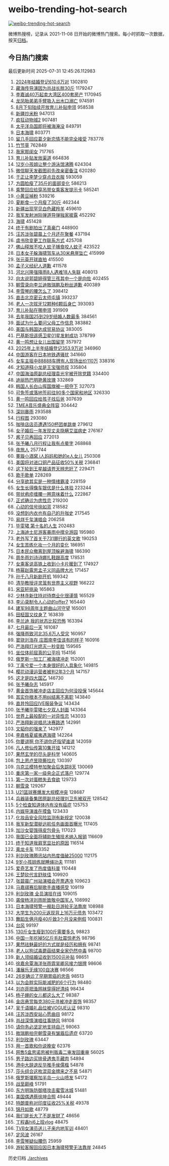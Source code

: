 # weibo-trending-hot-search

[![weibo-trending-hot-search](https://github.com/ameizi/weibo-trending-hot-search/actions/workflows/ci.yml/badge.svg)](https://github.com/ameizi/weibo-trending-hot-search/actions/workflows/ci.yml)

微博热搜榜，记录从 2021-11-08 日开始的微博热门搜索。每小时抓取一次数据，按天[归档](./archives)。

## 今日热门搜索

<!-- BEGIN --> 
最后更新时间 2025-07-31 12:45:26.112983 
1. [2024年结婚登记610.6万对](https://s.weibo.com/weibo?q=%232024%E5%B9%B4%E7%BB%93%E5%A9%9A%E7%99%BB%E8%AE%B0610.6%E4%B8%87%E5%AF%B9%23&t=31&band_rank=1&Refer=top) 1302810
1. [藏海传导演因为肖战长胖30斤](https://s.weibo.com/weibo?q=%23%E8%97%8F%E6%B5%B7%E4%BC%A0%E5%AF%BC%E6%BC%94%E5%9B%A0%E4%B8%BA%E8%82%96%E6%88%98%E9%95%BF%E8%83%9630%E6%96%A4%23&t=31&band_rank=1&Refer=top) 1179247
1. [李嘉诚40万起卖大湾区400套房产](https://s.weibo.com/weibo?q=%23%E6%9D%8E%E5%98%89%E8%AF%9A40%E4%B8%87%E8%B5%B7%E5%8D%96%E5%A4%A7%E6%B9%BE%E5%8C%BA400%E5%A5%97%E6%88%BF%E4%BA%A7%23&t=31&band_rank=5&Refer=top) 1170945
1. [龙凤胎弟弟手臂吸入出水口溺亡](https://s.weibo.com/weibo?q=%23%E9%BE%99%E5%87%A4%E8%83%8E%E5%BC%9F%E5%BC%9F%E6%89%8B%E8%87%82%E5%90%B8%E5%85%A5%E5%87%BA%E6%B0%B4%E5%8F%A3%E6%BA%BA%E4%BA%A1%23&t=31&band_rank=2&Refer=top) 974591
1. [8月下旬陆续开放育儿补贴申领](https://s.weibo.com/weibo?q=%238%E6%9C%88%E4%B8%8B%E6%97%AC%E9%99%86%E7%BB%AD%E5%BC%80%E6%94%BE%E8%82%B2%E5%84%BF%E8%A1%A5%E8%B4%B4%E7%94%B3%E9%A2%86%23&t=31&band_rank=3&Refer=top) 958538
1. [新疆炒米粉](https://s.weibo.com/weibo?q=%E6%96%B0%E7%96%86%E7%82%92%E7%B1%B3%E7%B2%89&t=31&band_rank=4&Refer=top) 947013
1. [疯狂动物城2](https://s.weibo.com/weibo?q=%E7%96%AF%E7%8B%82%E5%8A%A8%E7%89%A9%E5%9F%8E2&t=31&band_rank=1&Refer=top) 907481
1. [太平洋岛国即将被海淹没](https://s.weibo.com/weibo?q=%E5%A4%AA%E5%B9%B3%E6%B4%8B%E5%B2%9B%E5%9B%BD%E5%8D%B3%E5%B0%86%E8%A2%AB%E6%B5%B7%E6%B7%B9%E6%B2%A1&t=31&band_rank=2&Refer=top) 849791
1. [日本海啸](https://s.weibo.com/weibo?q=%E6%97%A5%E6%9C%AC%E6%B5%B7%E5%95%B8&t=31&band_rank=2&Refer=top) 803771
1. [留几手回应葛夕新恋情不能完全接受](https://s.weibo.com/weibo?q=%23%E7%95%99%E5%87%A0%E6%89%8B%E5%9B%9E%E5%BA%94%E8%91%9B%E5%A4%95%E6%96%B0%E6%81%8B%E6%83%85%E4%B8%8D%E8%83%BD%E5%AE%8C%E5%85%A8%E6%8E%A5%E5%8F%97%23&t=31&band_rank=4&Refer=top) 783778
1. [竹节草](https://s.weibo.com/weibo?q=%E7%AB%B9%E8%8A%82%E8%8D%89&t=31&band_rank=5&Refer=top) 762849
1. [我家那闺女](https://s.weibo.com/weibo?q=%E6%88%91%E5%AE%B6%E9%82%A3%E9%97%BA%E5%A5%B3&t=31&band_rank=6&Refer=top) 717765
1. [育儿补贴发放渠道](https://s.weibo.com/weibo?q=%23%E8%82%B2%E5%84%BF%E8%A1%A5%E8%B4%B4%E5%8F%91%E6%94%BE%E6%B8%A0%E9%81%93%23&t=31&band_rank=3&Refer=top) 664836
1. [12岁小孩姐让整个游泳馆沸腾](https://s.weibo.com/weibo?q=12%E5%B2%81%E5%B0%8F%E5%AD%A9%E5%A7%90%E8%AE%A9%E6%95%B4%E4%B8%AA%E6%B8%B8%E6%B3%B3%E9%A6%86%E6%B2%B8%E8%85%BE&t=31&band_rank=6&Refer=top) 624304
1. [微信聊天发截图前先改亲密备注](https://s.weibo.com/weibo?q=%E5%BE%AE%E4%BF%A1%E8%81%8A%E5%A4%A9%E5%8F%91%E6%88%AA%E5%9B%BE%E5%89%8D%E5%85%88%E6%94%B9%E4%BA%B2%E5%AF%86%E5%A4%87%E6%B3%A8&t=31&band_rank=4&Refer=top) 620280
1. [于正让李梦少穿点丑衣服](https://s.weibo.com/weibo?q=%E4%BA%8E%E6%AD%A3%E8%AE%A9%E6%9D%8E%E6%A2%A6%E5%B0%91%E7%A9%BF%E7%82%B9%E4%B8%91%E8%A1%A3%E6%9C%8D&t=31&band_rank=6&Refer=top) 593059
1. [方圆脸瘦了35斤的面部变化](https://s.weibo.com/weibo?q=%E6%96%B9%E5%9C%86%E8%84%B8%E7%98%A6%E4%BA%8635%E6%96%A4%E7%9A%84%E9%9D%A2%E9%83%A8%E5%8F%98%E5%8C%96&t=31&band_rank=7&Refer=top) 586213
1. [乘警回应给穿吊带女乘客发提示卡](https://s.weibo.com/weibo?q=%23%E4%B9%98%E8%AD%A6%E5%9B%9E%E5%BA%94%E7%BB%99%E7%A9%BF%E5%90%8A%E5%B8%A6%E5%A5%B3%E4%B9%98%E5%AE%A2%E5%8F%91%E6%8F%90%E7%A4%BA%E5%8D%A1%23&t=31&band_rank=4&Refer=top) 585241
1. [小黄豆掉粉](https://s.weibo.com/weibo?q=%23%E5%B0%8F%E9%BB%84%E8%B1%86%E6%8E%89%E7%B2%89%23&t=31&band_rank=5&Refer=top) 539216
1. [夏断食一个月瘦了30斤](https://s.weibo.com/weibo?q=%E5%A4%8F%E6%96%AD%E9%A3%9F%E4%B8%80%E4%B8%AA%E6%9C%88%E7%98%A6%E4%BA%8630%E6%96%A4&t=31&band_rank=24&Refer=top) 462344
1. [新疆出现罕见白色藏羚羊](https://s.weibo.com/weibo?q=%23%E6%96%B0%E7%96%86%E5%87%BA%E7%8E%B0%E7%BD%95%E8%A7%81%E7%99%BD%E8%89%B2%E8%97%8F%E7%BE%9A%E7%BE%8A%23&t=31&band_rank=7&Refer=top) 459610
1. [我军发射洲际弹道导弹独家披露](https://s.weibo.com/weibo?q=%23%E6%88%91%E5%86%9B%E5%8F%91%E5%B0%84%E6%B4%B2%E9%99%85%E5%BC%B9%E9%81%93%E5%AF%BC%E5%BC%B9%E7%8B%AC%E5%AE%B6%E6%8A%AB%E9%9C%B2%23&t=31&band_rank=8&Refer=top) 452292
1. [海啸](https://s.weibo.com/weibo?q=%E6%B5%B7%E5%95%B8&t=31&band_rank=20&Refer=top) 451428
1. [终于有剧拍出了真豪门](https://s.weibo.com/weibo?q=%E7%BB%88%E4%BA%8E%E6%9C%89%E5%89%A7%E6%8B%8D%E5%87%BA%E4%BA%86%E7%9C%9F%E8%B1%AA%E9%97%A8&t=31&band_rank=21&Refer=top) 448900
1. [汪苏泷张碧晨上个月还在聚餐](https://s.weibo.com/weibo?q=%23%E6%B1%AA%E8%8B%8F%E6%B3%B7%E5%BC%A0%E7%A2%A7%E6%99%A8%E4%B8%8A%E4%B8%AA%E6%9C%88%E8%BF%98%E5%9C%A8%E8%81%9A%E9%A4%90%23&t=31&band_rank=12&Refer=top) 437194
1. [虞书欣变更工作联系方式](https://s.weibo.com/weibo?q=%23%E8%99%9E%E4%B9%A6%E6%AC%A3%E5%8F%98%E6%9B%B4%E5%B7%A5%E4%BD%9C%E8%81%94%E7%B3%BB%E6%96%B9%E5%BC%8F%23&t=31&band_rank=30&Refer=top) 425708
1. [佛山释放不咬人蚊子捕食咬人蚊子](https://s.weibo.com/weibo?q=%23%E4%BD%9B%E5%B1%B1%E9%87%8A%E6%94%BE%E4%B8%8D%E5%92%AC%E4%BA%BA%E8%9A%8A%E5%AD%90%E6%8D%95%E9%A3%9F%E5%92%AC%E4%BA%BA%E8%9A%8A%E5%AD%90%23&t=31&band_rank=6&Refer=top) 423522
1. [日本女子躲海啸驾车从30米悬崖坠亡](https://s.weibo.com/weibo?q=%23%E6%97%A5%E6%9C%AC%E5%A5%B3%E5%AD%90%E8%BA%B2%E6%B5%B7%E5%95%B8%E9%A9%BE%E8%BD%A6%E4%BB%8E30%E7%B1%B3%E6%82%AC%E5%B4%96%E5%9D%A0%E4%BA%A1%23&t=31&band_rank=7&Refer=top) 415999
1. [张元英开球直拍](https://s.weibo.com/weibo?q=%E5%BC%A0%E5%85%83%E8%8B%B1%E5%BC%80%E7%90%83%E7%9B%B4%E6%8B%8D&t=31&band_rank=8&Refer=top) 415500
1. [孟子义经纪人道歉](https://s.weibo.com/weibo?q=%23%E5%AD%9F%E5%AD%90%E4%B9%89%E7%BB%8F%E7%BA%AA%E4%BA%BA%E9%81%93%E6%AD%89%23&t=31&band_rank=9&Refer=top) 411578
1. [河北兴隆强降雨8人遇难18人失联](https://s.weibo.com/weibo?q=%23%E6%B2%B3%E5%8C%97%E5%85%B4%E9%9A%86%E5%BC%BA%E9%99%8D%E9%9B%A88%E4%BA%BA%E9%81%87%E9%9A%BE18%E4%BA%BA%E5%A4%B1%E8%81%94%23&t=31&band_rank=10&Refer=top) 408013
1. [向太说郭碧婷得管三孩其中一个是向佐](https://s.weibo.com/weibo?q=%23%E5%90%91%E5%A4%AA%E8%AF%B4%E9%83%AD%E7%A2%A7%E5%A9%B7%E5%BE%97%E7%AE%A1%E4%B8%89%E5%AD%A9%E5%85%B6%E4%B8%AD%E4%B8%80%E4%B8%AA%E6%98%AF%E5%90%91%E4%BD%90%23&t=31&band_rank=11&Refer=top) 402455
1. [朝雪录向李兰迪敖瑞鹏及粉丝道歉](https://s.weibo.com/weibo?q=%23%E6%9C%9D%E9%9B%AA%E5%BD%95%E5%90%91%E6%9D%8E%E5%85%B0%E8%BF%AA%E6%95%96%E7%91%9E%E9%B9%8F%E5%8F%8A%E7%B2%89%E4%B8%9D%E9%81%93%E6%AD%89%23&t=31&band_rank=9&Refer=top) 400389
1. [李雪琴的腰怎么了](https://s.weibo.com/weibo?q=%E6%9D%8E%E9%9B%AA%E7%90%B4%E7%9A%84%E8%85%B0%E6%80%8E%E4%B9%88%E4%BA%86&t=31&band_rank=12&Refer=top) 398412
1. [直击北京密云太师屯镇](https://s.weibo.com/weibo?q=%23%E7%9B%B4%E5%87%BB%E5%8C%97%E4%BA%AC%E5%AF%86%E4%BA%91%E5%A4%AA%E5%B8%88%E5%B1%AF%E9%95%87%23&t=31&band_rank=13&Refer=top) 393237
1. [老人一次拔牙12颗种6颗后身亡](https://s.weibo.com/weibo?q=%23%E8%80%81%E4%BA%BA%E4%B8%80%E6%AC%A1%E6%8B%94%E7%89%9912%E9%A2%97%E7%A7%8D6%E9%A2%97%E5%90%8E%E8%BA%AB%E4%BA%A1%23&t=31&band_rank=14&Refer=top) 393093
1. [育儿补贴在哪申领](https://s.weibo.com/weibo?q=%23%E8%82%B2%E5%84%BF%E8%A1%A5%E8%B4%B4%E5%9C%A8%E5%93%AA%E7%94%B3%E9%A2%86%23&t=31&band_rank=3&Refer=top) 391909
1. [去年我国25到29岁结婚人数最多](https://s.weibo.com/weibo?q=%23%E5%8E%BB%E5%B9%B4%E6%88%91%E5%9B%BD25%E5%88%B029%E5%B2%81%E7%BB%93%E5%A9%9A%E4%BA%BA%E6%95%B0%E6%9C%80%E5%A4%9A%23&t=31&band_rank=10&Refer=top) 384561
1. [面试为什么要问父母工作信息](https://s.weibo.com/weibo?q=%E9%9D%A2%E8%AF%95%E4%B8%BA%E4%BB%80%E4%B9%88%E8%A6%81%E9%97%AE%E7%88%B6%E6%AF%8D%E5%B7%A5%E4%BD%9C%E4%BF%A1%E6%81%AF&t=31&band_rank=24&Refer=top) 383882
1. [美国与韩国达成贸易协议](https://s.weibo.com/weibo?q=%23%E7%BE%8E%E5%9B%BD%E4%B8%8E%E9%9F%A9%E5%9B%BD%E8%BE%BE%E6%88%90%E8%B4%B8%E6%98%93%E5%8D%8F%E8%AE%AE%23&t=31&band_rank=12&Refer=top) 383005
1. [巴基斯坦遥感卫星01星发射成功](https://s.weibo.com/weibo?q=%23%E5%B7%B4%E5%9F%BA%E6%96%AF%E5%9D%A6%E9%81%A5%E6%84%9F%E5%8D%AB%E6%98%9F01%E6%98%9F%E5%8F%91%E5%B0%84%E6%88%90%E5%8A%9F%23&t=31&band_rank=10&Refer=top) 378799
1. [黄一鸣想让女儿出国留学](https://s.weibo.com/weibo?q=%23%E9%BB%84%E4%B8%80%E9%B8%A3%E6%83%B3%E8%AE%A9%E5%A5%B3%E5%84%BF%E5%87%BA%E5%9B%BD%E7%95%99%E5%AD%A6%23&t=31&band_rank=50&Refer=top) 357972
1. [2025年上半年结婚登记353.9万对](https://s.weibo.com/weibo?q=%232025%E5%B9%B4%E4%B8%8A%E5%8D%8A%E5%B9%B4%E7%BB%93%E5%A9%9A%E7%99%BB%E8%AE%B0353.9%E4%B8%87%E5%AF%B9%23&t=31&band_rank=14&Refer=top) 346960
1. [中国游客在日本地铁遇骚扰](https://s.weibo.com/weibo?q=%E4%B8%AD%E5%9B%BD%E6%B8%B8%E5%AE%A2%E5%9C%A8%E6%97%A5%E6%9C%AC%E5%9C%B0%E9%93%81%E9%81%87%E9%AA%9A%E6%89%B0&t=31&band_rank=40&Refer=top) 341660
1. [女车主摇中88888车牌有人现场出价110万](https://s.weibo.com/weibo?q=%23%E5%A5%B3%E8%BD%A6%E4%B8%BB%E6%91%87%E4%B8%AD88888%E8%BD%A6%E7%89%8C%E6%9C%89%E4%BA%BA%E7%8E%B0%E5%9C%BA%E5%87%BA%E4%BB%B7110%E4%B8%87%23&t=31&band_rank=15&Refer=top) 338316
1. [才知道释小龙是王宝强师叔](https://s.weibo.com/weibo?q=%23%E6%89%8D%E7%9F%A5%E9%81%93%E9%87%8A%E5%B0%8F%E9%BE%99%E6%98%AF%E7%8E%8B%E5%AE%9D%E5%BC%BA%E5%B8%88%E5%8F%94%23&t=31&band_rank=49&Refer=top) 335804
1. [中国海油原副总经理袁光宇被开除党籍](https://s.weibo.com/weibo?q=%23%E4%B8%AD%E5%9B%BD%E6%B5%B7%E6%B2%B9%E5%8E%9F%E5%89%AF%E6%80%BB%E7%BB%8F%E7%90%86%E8%A2%81%E5%85%89%E5%AE%87%E8%A2%AB%E5%BC%80%E9%99%A4%E5%85%9A%E7%B1%8D%23&t=31&band_rank=15&Refer=top) 334400
1. [迪丽热巴明艳黄玫瑰](https://s.weibo.com/weibo?q=%23%E8%BF%AA%E4%B8%BD%E7%83%AD%E5%B7%B4%E6%98%8E%E8%89%B3%E9%BB%84%E7%8E%AB%E7%91%B0%23&t=31&band_rank=22&Refer=top) 332869
1. [韩国人长白山挥国旗被一把夺下](https://s.weibo.com/weibo?q=%23%E9%9F%A9%E5%9B%BD%E4%BA%BA%E9%95%BF%E7%99%BD%E5%B1%B1%E6%8C%A5%E5%9B%BD%E6%97%97%E8%A2%AB%E4%B8%80%E6%8A%8A%E5%A4%BA%E4%B8%8B%23&t=31&band_rank=17&Refer=top) 327073
1. [可免签或落地签前往90多个国家和地区](https://s.weibo.com/weibo?q=%23%E5%8F%AF%E5%85%8D%E7%AD%BE%E6%88%96%E8%90%BD%E5%9C%B0%E7%AD%BE%E5%89%8D%E5%BE%8090%E5%A4%9A%E4%B8%AA%E5%9B%BD%E5%AE%B6%E5%92%8C%E5%9C%B0%E5%8C%BA%23&t=31&band_rank=3&Refer=top) 326330
1. [黄一鸣回应给孩子找后爸](https://s.weibo.com/weibo?q=%23%E9%BB%84%E4%B8%80%E9%B8%A3%E5%9B%9E%E5%BA%94%E7%BB%99%E5%AD%A9%E5%AD%90%E6%89%BE%E5%90%8E%E7%88%B8%23&t=31&band_rank=16&Refer=top) 307639
1. [TMEA音乐盛典全阵容](https://s.weibo.com/weibo?q=%23TMEA%E9%9F%B3%E4%B9%90%E7%9B%9B%E5%85%B8%E5%85%A8%E9%98%B5%E5%AE%B9%23&t=31&band_rank=19&Refer=top) 304442
1. [深圳暴雨](https://s.weibo.com/weibo?q=%E6%B7%B1%E5%9C%B3%E6%9A%B4%E9%9B%A8&t=31&band_rank=15&Refer=top) 293588
1. [行程图](https://s.weibo.com/weibo?q=%E8%A1%8C%E7%A8%8B%E5%9B%BE&t=31&band_rank=15&Refer=top) 293080
1. [咖啡店店员遭遇150杯团单跳单](https://s.weibo.com/weibo?q=%E5%92%96%E5%95%A1%E5%BA%97%E5%BA%97%E5%91%98%E9%81%AD%E9%81%87150%E6%9D%AF%E5%9B%A2%E5%8D%95%E8%B7%B3%E5%8D%95&t=31&band_rank=20&Refer=top) 279612
1. [女子婚后一年发现丈夫隐瞒艾滋病史](https://s.weibo.com/weibo?q=%23%E5%A5%B3%E5%AD%90%E5%A9%9A%E5%90%8E%E4%B8%80%E5%B9%B4%E5%8F%91%E7%8E%B0%E4%B8%88%E5%A4%AB%E9%9A%90%E7%9E%92%E8%89%BE%E6%BB%8B%E7%97%85%E5%8F%B2%23&t=31&band_rank=17&Refer=top) 276167
1. [酱子贝再回应](https://s.weibo.com/weibo?q=%E9%85%B1%E5%AD%90%E8%B4%9D%E5%86%8D%E5%9B%9E%E5%BA%94&t=31&band_rank=16&Refer=top) 272013
1. [张予曦八月行程让我有点晕字](https://s.weibo.com/weibo?q=%23%E5%BC%A0%E4%BA%88%E6%9B%A6%E5%85%AB%E6%9C%88%E8%A1%8C%E7%A8%8B%E8%AE%A9%E6%88%91%E6%9C%89%E7%82%B9%E6%99%95%E5%AD%97%23&t=31&band_rank=21&Refer=top) 268868
1. [夜旅人](https://s.weibo.com/weibo?q=%E5%A4%9C%E6%97%85%E4%BA%BA&t=31&band_rank=22&Refer=top) 257744
1. [董璇小酒窝 i人妈妈和她的e人女儿](https://s.weibo.com/weibo?q=%E8%91%A3%E7%92%87%E5%B0%8F%E9%85%92%E7%AA%9D%20i%E4%BA%BA%E5%A6%88%E5%A6%88%E5%92%8C%E5%A5%B9%E7%9A%84e%E4%BA%BA%E5%A5%B3%E5%84%BF&t=31&band_rank=17&Refer=top) 250308
1. [美国将对进口铜产品征收50%关税](https://s.weibo.com/weibo?q=%23%E7%BE%8E%E5%9B%BD%E5%B0%86%E5%AF%B9%E8%BF%9B%E5%8F%A3%E9%93%9C%E4%BA%A7%E5%93%81%E5%BE%81%E6%94%B650%25%E5%85%B3%E7%A8%8E%23&t=31&band_rank=18&Refer=top) 236841
1. [这下轮到王星越请苍天辨忠奸了](https://s.weibo.com/weibo?q=%E8%BF%99%E4%B8%8B%E8%BD%AE%E5%88%B0%E7%8E%8B%E6%98%9F%E8%B6%8A%E8%AF%B7%E8%8B%8D%E5%A4%A9%E8%BE%A8%E5%BF%A0%E5%A5%B8%E4%BA%86&t=31&band_rank=19&Refer=top) 229471
1. [歌手歌单](https://s.weibo.com/weibo?q=%23%E6%AD%8C%E6%89%8B%E6%AD%8C%E5%8D%95%23&t=31&band_rank=20&Refer=top) 228269
1. [分享欲其实是一种情绪霸凌](https://s.weibo.com/weibo?q=%E5%88%86%E4%BA%AB%E6%AC%B2%E5%85%B6%E5%AE%9E%E6%98%AF%E4%B8%80%E7%A7%8D%E6%83%85%E7%BB%AA%E9%9C%B8%E5%87%8C&t=31&band_rank=43&Refer=top) 228159
1. [女生长得像车银优是什么体验](https://s.weibo.com/weibo?q=%23%E5%A5%B3%E7%94%9F%E9%95%BF%E5%BE%97%E5%83%8F%E8%BD%A6%E9%93%B6%E4%BC%98%E6%98%AF%E4%BB%80%E4%B9%88%E4%BD%93%E9%AA%8C%23&t=31&band_rank=22&Refer=top) 223244
1. [带状疱疹缠腰一圈意味着什么](https://s.weibo.com/weibo?q=%23%E5%B8%A6%E7%8A%B6%E7%96%B1%E7%96%B9%E7%BC%A0%E8%85%B0%E4%B8%80%E5%9C%88%E6%84%8F%E5%91%B3%E7%9D%80%E4%BB%80%E4%B9%88%23&t=31&band_rank=21&Refer=top) 222867
1. [正式确诊为痣性恋](https://s.weibo.com/weibo?q=%23%E6%AD%A3%E5%BC%8F%E7%A1%AE%E8%AF%8A%E4%B8%BA%E7%97%A3%E6%80%A7%E6%81%8B%23&t=31&band_rank=18&Refer=top) 219200
1. [心动的信号徐如蓝](https://s.weibo.com/weibo?q=%23%E5%BF%83%E5%8A%A8%E7%9A%84%E4%BF%A1%E5%8F%B7%E5%BE%90%E5%A6%82%E8%93%9D%23&t=31&band_rank=19&Refer=top) 218582
1. [没想到内衣也有自己的升咖史](https://s.weibo.com/weibo?q=%E6%B2%A1%E6%83%B3%E5%88%B0%E5%86%85%E8%A1%A3%E4%B9%9F%E6%9C%89%E8%87%AA%E5%B7%B1%E7%9A%84%E5%8D%87%E5%92%96%E5%8F%B2&t=31&band_rank=33&Refer=top) 217545
1. [易烊千玺演唱会](https://s.weibo.com/weibo?q=%E6%98%93%E7%83%8A%E5%8D%83%E7%8E%BA%E6%BC%94%E5%94%B1%E4%BC%9A&t=31&band_rank=23&Refer=top) 206258
1. [毕雯珺 第十名的人生](https://s.weibo.com/weibo?q=%E6%AF%95%E9%9B%AF%E7%8F%BA%20%E7%AC%AC%E5%8D%81%E5%90%8D%E7%9A%84%E4%BA%BA%E7%94%9F&t=31&band_rank=27&Refer=top) 202483
1. [上海迪士尼游客暴雨中撑伞游园](https://s.weibo.com/weibo?q=%23%E4%B8%8A%E6%B5%B7%E8%BF%AA%E5%A3%AB%E5%B0%BC%E6%B8%B8%E5%AE%A2%E6%9A%B4%E9%9B%A8%E4%B8%AD%E6%92%91%E4%BC%9E%E6%B8%B8%E5%9B%AD%23&t=31&band_rank=27&Refer=top) 195980
1. [老外写了首关于731罪行的英文歌](https://s.weibo.com/weibo?q=%23%E8%80%81%E5%A4%96%E5%86%99%E4%BA%86%E9%A6%96%E5%85%B3%E4%BA%8E731%E7%BD%AA%E8%A1%8C%E7%9A%84%E8%8B%B1%E6%96%87%E6%AD%8C%23&t=31&band_rank=25&Refer=top) 190253
1. [女生苦练化妆一个月的变化](https://s.weibo.com/weibo?q=%E5%A5%B3%E7%94%9F%E8%8B%A6%E7%BB%83%E5%8C%96%E5%A6%86%E4%B8%80%E4%B8%AA%E6%9C%88%E7%9A%84%E5%8F%98%E5%8C%96&t=31&band_rank=19&Refer=top) 186951
1. [日本民众撤离到屋顶躲避海啸](https://s.weibo.com/weibo?q=%23%E6%97%A5%E6%9C%AC%E6%B0%91%E4%BC%97%E6%92%A4%E7%A6%BB%E5%88%B0%E5%B1%8B%E9%A1%B6%E8%BA%B2%E9%81%BF%E6%B5%B7%E5%95%B8%23&t=31&band_rank=10&Refer=top) 186390
1. [周冬雨刘诗诗娜扎鞋跟高度](https://s.weibo.com/weibo?q=%23%E5%91%A8%E5%86%AC%E9%9B%A8%E5%88%98%E8%AF%97%E8%AF%97%E5%A8%9C%E6%89%8E%E9%9E%8B%E8%B7%9F%E9%AB%98%E5%BA%A6%23&t=31&band_rank=20&Refer=top) 178531
1. [女乘客说高铁上收到小卡片暖到了](https://s.weibo.com/weibo?q=%23%E5%A5%B3%E4%B9%98%E5%AE%A2%E8%AF%B4%E9%AB%98%E9%93%81%E4%B8%8A%E6%94%B6%E5%88%B0%E5%B0%8F%E5%8D%A1%E7%89%87%E6%9A%96%E5%88%B0%E4%BA%86%23&t=31&band_rank=27&Refer=top) 174927
1. [杨幂赵露思孟子义同品牌大片](https://s.weibo.com/weibo?q=%23%E6%9D%A8%E5%B9%82%E8%B5%B5%E9%9C%B2%E6%80%9D%E5%AD%9F%E5%AD%90%E4%B9%89%E5%90%8C%E5%93%81%E7%89%8C%E5%A4%A7%E7%89%87%23&t=31&band_rank=22&Refer=top) 171457
1. [孙千八月新剧开机](https://s.weibo.com/weibo?q=%23%E5%AD%99%E5%8D%83%E5%85%AB%E6%9C%88%E6%96%B0%E5%89%A7%E5%BC%80%E6%9C%BA%23&t=31&band_rank=26&Refer=top) 169342
1. [清华教授评灵笼有世界主义视野](https://s.weibo.com/weibo?q=%E6%B8%85%E5%8D%8E%E6%95%99%E6%8E%88%E8%AF%84%E7%81%B5%E7%AC%BC%E6%9C%89%E4%B8%96%E7%95%8C%E4%B8%BB%E4%B9%89%E8%A7%86%E9%87%8E&t=31&band_rank=29&Refer=top) 166222
1. [宋亚轩挑染](https://s.weibo.com/weibo?q=%23%E5%AE%8B%E4%BA%9A%E8%BD%A9%E6%8C%91%E6%9F%93%23&t=31&band_rank=27&Refer=top) 165863
1. [少林寺新住持对待商业化很谨慎](https://s.weibo.com/weibo?q=%23%E5%B0%91%E6%9E%97%E5%AF%BA%E6%96%B0%E4%BD%8F%E6%8C%81%E5%AF%B9%E5%BE%85%E5%95%86%E4%B8%9A%E5%8C%96%E5%BE%88%E8%B0%A8%E6%85%8E%23&t=31&band_rank=31&Refer=top) 165529
1. [李沁录制令人心动的offer7](https://s.weibo.com/weibo?q=%23%E6%9D%8E%E6%B2%81%E5%BD%95%E5%88%B6%E4%BB%A4%E4%BA%BA%E5%BF%83%E5%8A%A8%E7%9A%84offer7%23&t=31&band_rank=31&Refer=top) 165440
1. [建军98周年主题曲山河守望](https://s.weibo.com/weibo?q=%23%E5%BB%BA%E5%86%9B98%E5%91%A8%E5%B9%B4%E4%B8%BB%E9%A2%98%E6%9B%B2%E5%B1%B1%E6%B2%B3%E5%AE%88%E6%9C%9B%23&t=31&band_rank=29&Refer=top) 165001
1. [田柾国又纹身了](https://s.weibo.com/weibo?q=%23%E7%94%B0%E6%9F%BE%E5%9B%BD%E5%8F%88%E7%BA%B9%E8%BA%AB%E4%BA%86%23&t=31&band_rank=29&Refer=top) 163839
1. [李兰迪 我的状态比较恐怖](https://s.weibo.com/weibo?q=%E6%9D%8E%E5%85%B0%E8%BF%AA%20%E6%88%91%E7%9A%84%E7%8A%B6%E6%80%81%E6%AF%94%E8%BE%83%E6%81%90%E6%80%96&t=31&band_rank=30&Refer=top) 163394
1. [七月最后一天](https://s.weibo.com/weibo?q=%23%E4%B8%83%E6%9C%88%E6%9C%80%E5%90%8E%E4%B8%80%E5%A4%A9%23&t=31&band_rank=32&Refer=top) 161087
1. [强降雨致河北35.6万人受灾](https://s.weibo.com/weibo?q=%23%E5%BC%BA%E9%99%8D%E9%9B%A8%E8%87%B4%E6%B2%B3%E5%8C%9735.6%E4%B8%87%E4%BA%BA%E5%8F%97%E7%81%BE%23&t=31&band_rank=23&Refer=top) 160957
1. [窦骁刘浩存 庄图南李佳该有的样子](https://s.weibo.com/weibo?q=%E7%AA%A6%E9%AA%81%E5%88%98%E6%B5%A9%E5%AD%98%20%E5%BA%84%E5%9B%BE%E5%8D%97%E6%9D%8E%E4%BD%B3%E8%AF%A5%E6%9C%89%E7%9A%84%E6%A0%B7%E5%AD%90&t=31&band_rank=24&Refer=top) 160916
1. [严浩翔灯光熄灭一秒变脸](https://s.weibo.com/weibo?q=%E4%B8%A5%E6%B5%A9%E7%BF%94%E7%81%AF%E5%85%89%E7%86%84%E7%81%AD%E4%B8%80%E7%A7%92%E5%8F%98%E8%84%B8&t=31&band_rank=32&Refer=top) 159565
1. [坐位体前屈真的公平吗](https://s.weibo.com/weibo?q=%E5%9D%90%E4%BD%8D%E4%BD%93%E5%89%8D%E5%B1%88%E7%9C%9F%E7%9A%84%E5%85%AC%E5%B9%B3%E5%90%97&t=31&band_rank=32&Refer=top) 154156
1. [俄罗斯一加工厂被海啸冲走](https://s.weibo.com/weibo?q=%23%E4%BF%84%E7%BD%97%E6%96%AF%E4%B8%80%E5%8A%A0%E5%B7%A5%E5%8E%82%E8%A2%AB%E6%B5%B7%E5%95%B8%E5%86%B2%E8%B5%B0%23&t=31&band_rank=25&Refer=top) 152001
1. [丁禹兮爱一个本身很好的人具象化](https://s.weibo.com/weibo?q=%23%E4%B8%81%E7%A6%B9%E5%85%AE%E7%88%B1%E4%B8%80%E4%B8%AA%E6%9C%AC%E8%BA%AB%E5%BE%88%E5%A5%BD%E7%9A%84%E4%BA%BA%E5%85%B7%E8%B1%A1%E5%8C%96%23&t=31&band_rank=33&Refer=top) 149815
1. [樱花动漫运营者被判2年3个月](https://s.weibo.com/weibo?q=%23%E6%A8%B1%E8%8A%B1%E5%8A%A8%E6%BC%AB%E8%BF%90%E8%90%A5%E8%80%85%E8%A2%AB%E5%88%A42%E5%B9%B43%E4%B8%AA%E6%9C%88%23&t=31&band_rank=34&Refer=top) 147157
1. [这才是四大国乙](https://s.weibo.com/weibo?q=%E8%BF%99%E6%89%8D%E6%98%AF%E5%9B%9B%E5%A4%A7%E5%9B%BD%E4%B9%99&t=31&band_rank=35&Refer=top) 146730
1. [张予曦杂志](https://s.weibo.com/weibo?q=%E5%BC%A0%E4%BA%88%E6%9B%A6%E6%9D%82%E5%BF%97&t=31&band_rank=36&Refer=top) 145917
1. [黄金首饰被冲走店主回应为何没投保](https://s.weibo.com/weibo?q=%23%E9%BB%84%E9%87%91%E9%A6%96%E9%A5%B0%E8%A2%AB%E5%86%B2%E8%B5%B0%E5%BA%97%E4%B8%BB%E5%9B%9E%E5%BA%94%E4%B8%BA%E4%BD%95%E6%B2%A1%E6%8A%95%E4%BF%9D%23&t=31&band_rank=35&Refer=top) 145644
1. [其实你根本不用纠结离不离职](https://s.weibo.com/weibo?q=%E5%85%B6%E5%AE%9E%E4%BD%A0%E6%A0%B9%E6%9C%AC%E4%B8%8D%E7%94%A8%E7%BA%A0%E7%BB%93%E7%A6%BB%E4%B8%8D%E7%A6%BB%E8%81%8C&t=31&band_rank=37&Refer=top) 143840
1. [直井怜回应IVE服装争议](https://s.weibo.com/weibo?q=%23%E7%9B%B4%E4%BA%95%E6%80%9C%E5%9B%9E%E5%BA%94IVE%E6%9C%8D%E8%A3%85%E4%BA%89%E8%AE%AE%23&t=31&band_rank=34&Refer=top) 143434
1. [张予曦毕雯珺七夕双人封面](https://s.weibo.com/weibo?q=%23%E5%BC%A0%E4%BA%88%E6%9B%A6%E6%AF%95%E9%9B%AF%E7%8F%BA%E4%B8%83%E5%A4%95%E5%8F%8C%E4%BA%BA%E5%B0%81%E9%9D%A2%23&t=31&band_rank=38&Refer=top) 143364
1. [世界上最般配的一对异性恋](https://s.weibo.com/weibo?q=%E4%B8%96%E7%95%8C%E4%B8%8A%E6%9C%80%E8%88%AC%E9%85%8D%E7%9A%84%E4%B8%80%E5%AF%B9%E5%BC%82%E6%80%A7%E6%81%8B&t=31&band_rank=39&Refer=top) 143033
1. [严浩翔新说唱总决赛路透](https://s.weibo.com/weibo?q=%23%E4%B8%A5%E6%B5%A9%E7%BF%94%E6%96%B0%E8%AF%B4%E5%94%B1%E6%80%BB%E5%86%B3%E8%B5%9B%E8%B7%AF%E9%80%8F%23&t=31&band_rank=40&Refer=top) 142991
1. [文韬你的强来了](https://s.weibo.com/weibo?q=%E6%96%87%E9%9F%AC%E4%BD%A0%E7%9A%84%E5%BC%BA%E6%9D%A5%E4%BA%86&t=31&band_rank=41&Refer=top) 142977
1. [李嘉格夏威夷遇海啸](https://s.weibo.com/weibo?q=%23%E6%9D%8E%E5%98%89%E6%A0%BC%E5%A4%8F%E5%A8%81%E5%A4%B7%E9%81%87%E6%B5%B7%E5%95%B8%23&t=31&band_rank=35&Refer=top) 142264
1. [你要讲啊 你不讲你还指望谁讲](https://s.weibo.com/weibo?q=%E4%BD%A0%E8%A6%81%E8%AE%B2%E5%95%8A%20%E4%BD%A0%E4%B8%8D%E8%AE%B2%E4%BD%A0%E8%BF%98%E6%8C%87%E6%9C%9B%E8%B0%81%E8%AE%B2&t=31&band_rank=26&Refer=top) 142059
1. [凡人修仙传第10集开挂](https://s.weibo.com/weibo?q=%E5%87%A1%E4%BA%BA%E4%BF%AE%E4%BB%99%E4%BC%A0%E7%AC%AC10%E9%9B%86%E5%BC%80%E6%8C%82&t=31&band_rank=36&Refer=top) 141212
1. [果然玄学的尽头是科学](https://s.weibo.com/weibo?q=%E6%9E%9C%E7%84%B6%E7%8E%84%E5%AD%A6%E7%9A%84%E5%B0%BD%E5%A4%B4%E6%98%AF%E7%A7%91%E5%AD%A6&t=31&band_rank=42&Refer=top) 140605
1. [包上恩卢昱晓撕拉片](https://s.weibo.com/weibo?q=%23%E5%8C%85%E4%B8%8A%E6%81%A9%E5%8D%A2%E6%98%B1%E6%99%93%E6%92%95%E6%8B%89%E7%89%87%23&t=31&band_rank=38&Refer=top) 130397
1. [乌克兰模特参加聚会后失踪8天](https://s.weibo.com/weibo?q=%E4%B9%8C%E5%85%8B%E5%85%B0%E6%A8%A1%E7%89%B9%E5%8F%82%E5%8A%A0%E8%81%9A%E4%BC%9A%E5%90%8E%E5%A4%B1%E8%B8%AA8%E5%A4%A9&t=31&band_rank=39&Refer=top) 130069
1. [重庆第一家一级央企正式落户](https://s.weibo.com/weibo?q=%23%E9%87%8D%E5%BA%86%E7%AC%AC%E4%B8%80%E5%AE%B6%E4%B8%80%E7%BA%A7%E5%A4%AE%E4%BC%81%E6%AD%A3%E5%BC%8F%E8%90%BD%E6%88%B7%23&t=31&band_rank=40&Refer=top) 129774
1. [第一次对蛋糕失去食欲](https://s.weibo.com/weibo?q=%E7%AC%AC%E4%B8%80%E6%AC%A1%E5%AF%B9%E8%9B%8B%E7%B3%95%E5%A4%B1%E5%8E%BB%E9%A3%9F%E6%AC%B2&t=31&band_rank=39&Refer=top) 129733
1. [朝雪录](https://s.weibo.com/weibo?q=%23%E6%9C%9D%E9%9B%AA%E5%BD%95%23&t=31&band_rank=42&Refer=top) 129267
1. [U21篮球赛爆发大规模冲突](https://s.weibo.com/weibo?q=%23U21%E7%AF%AE%E7%90%83%E8%B5%9B%E7%88%86%E5%8F%91%E5%A4%A7%E8%A7%84%E6%A8%A1%E5%86%B2%E7%AA%81%23&t=31&band_rank=43&Refer=top) 128687
1. [兵器装备集团原副总经理刘卫东被双开](https://s.weibo.com/weibo?q=%23%E5%85%B5%E5%99%A8%E8%A3%85%E5%A4%87%E9%9B%86%E5%9B%A2%E5%8E%9F%E5%89%AF%E6%80%BB%E7%BB%8F%E7%90%86%E5%88%98%E5%8D%AB%E4%B8%9C%E8%A2%AB%E5%8F%8C%E5%BC%80%23&t=31&band_rank=44&Refer=top) 128542
1. [5个检查知道体内有没有癌症](https://s.weibo.com/weibo?q=5%E4%B8%AA%E6%A3%80%E6%9F%A5%E7%9F%A5%E9%81%93%E4%BD%93%E5%86%85%E6%9C%89%E6%B2%A1%E6%9C%89%E7%99%8C%E7%97%87&t=31&band_rank=46&Refer=top) 125753
1. [内娱导演谁在摸鱼](https://s.weibo.com/weibo?q=%E5%86%85%E5%A8%B1%E5%AF%BC%E6%BC%94%E8%B0%81%E5%9C%A8%E6%91%B8%E9%B1%BC&t=31&band_rank=46&Refer=top) 123433
1. [化妆品安全风险监测有新规定](https://s.weibo.com/weibo?q=%23%E5%8C%96%E5%A6%86%E5%93%81%E5%AE%89%E5%85%A8%E9%A3%8E%E9%99%A9%E7%9B%91%E6%B5%8B%E6%9C%89%E6%96%B0%E8%A7%84%E5%AE%9A%23&t=31&band_rank=42&Refer=top) 120038
1. [我军新型潜艇远航任务画面首曝光](https://s.weibo.com/weibo?q=%23%E6%88%91%E5%86%9B%E6%96%B0%E5%9E%8B%E6%BD%9C%E8%89%87%E8%BF%9C%E8%88%AA%E4%BB%BB%E5%8A%A1%E7%94%BB%E9%9D%A2%E9%A6%96%E6%9B%9D%E5%85%89%23&t=31&band_rank=43&Refer=top) 117405
1. [加沙女婴饿得皮包骨头](https://s.weibo.com/weibo?q=%23%E5%8A%A0%E6%B2%99%E5%A5%B3%E5%A9%B4%E9%A5%BF%E5%BE%97%E7%9A%AE%E5%8C%85%E9%AA%A8%E5%A4%B4%23&t=31&band_rank=44&Refer=top) 117023
1. [我国已全面将辅助生殖技术纳入报销](https://s.weibo.com/weibo?q=%23%E6%88%91%E5%9B%BD%E5%B7%B2%E5%85%A8%E9%9D%A2%E5%B0%86%E8%BE%85%E5%8A%A9%E7%94%9F%E6%AE%96%E6%8A%80%E6%9C%AF%E7%BA%B3%E5%85%A5%E6%8A%A5%E9%94%80%23&t=31&band_rank=45&Refer=top) 116609
1. [终于知道我肩宽显壮的原因](https://s.weibo.com/weibo?q=%23%E7%BB%88%E4%BA%8E%E7%9F%A5%E9%81%93%E6%88%91%E8%82%A9%E5%AE%BD%E6%98%BE%E5%A3%AE%E7%9A%84%E5%8E%9F%E5%9B%A0%23&t=31&band_rank=48&Refer=top) 116514
1. [乘龙卡车](https://s.weibo.com/weibo?q=%E4%B9%98%E9%BE%99%E5%8D%A1%E8%BD%A6&t=31&band_rank=49&Refer=top) 113352
1. [利剑玫瑰腾讯站内热度值破25000](https://s.weibo.com/weibo?q=%23%E5%88%A9%E5%89%91%E7%8E%AB%E7%91%B0%E8%85%BE%E8%AE%AF%E7%AB%99%E5%86%85%E7%83%AD%E5%BA%A6%E5%80%BC%E7%A0%B425000%23&t=31&band_rank=46&Refer=top) 112175
1. [9岁小孩姐练就睡绳功夫](https://s.weibo.com/weibo?q=%239%E5%B2%81%E5%B0%8F%E5%AD%A9%E5%A7%90%E7%BB%83%E5%B0%B1%E7%9D%A1%E7%BB%B3%E5%8A%9F%E5%A4%AB%23&t=31&band_rank=47&Refer=top) 111181
1. [爱奇艺发了热度值科普](https://s.weibo.com/weibo?q=%23%E7%88%B1%E5%A5%87%E8%89%BA%E5%8F%91%E4%BA%86%E7%83%AD%E5%BA%A6%E5%80%BC%E7%A7%91%E6%99%AE%23&t=31&band_rank=48&Refer=top) 110448
1. [王楚钦代言舒肤佳](https://s.weibo.com/weibo?q=%E7%8E%8B%E6%A5%9A%E9%92%A6%E4%BB%A3%E8%A8%80%E8%88%92%E8%82%A4%E4%BD%B3&t=31&band_rank=50&Refer=top) 109920
1. [张碧晨广州站演唱会开票遇冷](https://s.weibo.com/weibo?q=%23%E5%BC%A0%E7%A2%A7%E6%99%A8%E5%B9%BF%E5%B7%9E%E7%AB%99%E6%BC%94%E5%94%B1%E4%BC%9A%E5%BC%80%E7%A5%A8%E9%81%87%E5%86%B7%23&t=31&band_rank=32&Refer=top) 109623
1. [马嘉祺赛后聊歌手直播感受](https://s.weibo.com/weibo?q=%E9%A9%AC%E5%98%89%E7%A5%BA%E8%B5%9B%E5%90%8E%E8%81%8A%E6%AD%8C%E6%89%8B%E7%9B%B4%E6%92%AD%E6%84%9F%E5%8F%97&t=31&band_rank=28&Refer=top) 109119
1. [利剑玫瑰 全员演技在线](https://s.weibo.com/weibo?q=%E5%88%A9%E5%89%91%E7%8E%AB%E7%91%B0%20%E5%85%A8%E5%91%98%E6%BC%94%E6%8A%80%E5%9C%A8%E7%BA%BF&t=31&band_rank=29&Refer=top) 109015
1. [龚俊杨洋刘雨昕致敬中国军人](https://s.weibo.com/weibo?q=%23%E9%BE%9A%E4%BF%8A%E6%9D%A8%E6%B4%8B%E5%88%98%E9%9B%A8%E6%98%95%E8%87%B4%E6%95%AC%E4%B8%AD%E5%9B%BD%E5%86%9B%E4%BA%BA%23&t=31&band_rank=30&Refer=top) 108992
1. [日本海啸预警一艘赴日游轮无法靠岸](https://s.weibo.com/weibo?q=%23%E6%97%A5%E6%9C%AC%E6%B5%B7%E5%95%B8%E9%A2%84%E8%AD%A6%E4%B8%80%E8%89%98%E8%B5%B4%E6%97%A5%E6%B8%B8%E8%BD%AE%E6%97%A0%E6%B3%95%E9%9D%A0%E5%B2%B8%23&t=31&band_rank=31&Refer=top) 108988
1. [大学生为200元返现背上16万元债务](https://s.weibo.com/weibo?q=%23%E5%A4%A7%E5%AD%A6%E7%94%9F%E4%B8%BA200%E5%85%83%E8%BF%94%E7%8E%B0%E8%83%8C%E4%B8%8A16%E4%B8%87%E5%85%83%E5%80%BA%E5%8A%A1%23&t=31&band_rank=46&Refer=top) 103472
1. [舞蹈生俩月瘦40斤致3个月没来例假](https://s.weibo.com/weibo?q=%23%E8%88%9E%E8%B9%88%E7%94%9F%E4%BF%A9%E6%9C%88%E7%98%A640%E6%96%A4%E8%87%B43%E4%B8%AA%E6%9C%88%E6%B2%A1%E6%9D%A5%E4%BE%8B%E5%81%87%23&t=31&band_rank=47&Refer=top) 100831
1. [台风](https://s.weibo.com/weibo?q=%E5%8F%B0%E9%A3%8E&t=31&band_rank=22&Refer=top) 99197
1. [130斤女生瘦到100斤需要多久](https://s.weibo.com/weibo?q=130%E6%96%A4%E5%A5%B3%E7%94%9F%E7%98%A6%E5%88%B0100%E6%96%A4%E9%9C%80%E8%A6%81%E5%A4%9A%E4%B9%85&t=31&band_rank=33&Refer=top) 98823
1. [中国一年吃掉5亿斤毛肚震惊老外](https://s.weibo.com/weibo?q=%23%E4%B8%AD%E5%9B%BD%E4%B8%80%E5%B9%B4%E5%90%83%E6%8E%895%E4%BA%BF%E6%96%A4%E6%AF%9B%E8%82%9A%E9%9C%87%E6%83%8A%E8%80%81%E5%A4%96%23&t=31&band_rank=34&Refer=top) 98796
1. [果然祛魅最好的方式就是经历和拥有](https://s.weibo.com/weibo?q=%23%E6%9E%9C%E7%84%B6%E7%A5%9B%E9%AD%85%E6%9C%80%E5%A5%BD%E7%9A%84%E6%96%B9%E5%BC%8F%E5%B0%B1%E6%98%AF%E7%BB%8F%E5%8E%86%E5%92%8C%E6%8B%A5%E6%9C%89%23&t=31&band_rank=35&Refer=top) 98741
1. [老人以狗试毒蘑菇结果全家仍然中毒](https://s.weibo.com/weibo?q=%23%E8%80%81%E4%BA%BA%E4%BB%A5%E7%8B%97%E8%AF%95%E6%AF%92%E8%98%91%E8%8F%87%E7%BB%93%E6%9E%9C%E5%85%A8%E5%AE%B6%E4%BB%8D%E7%84%B6%E4%B8%AD%E6%AF%92%23&t=31&band_rank=36&Refer=top) 98700
1. [新人领结婚证收到1500元补贴](https://s.weibo.com/weibo?q=%23%E6%96%B0%E4%BA%BA%E9%A2%86%E7%BB%93%E5%A9%9A%E8%AF%81%E6%94%B6%E5%88%B01500%E5%85%83%E8%A1%A5%E8%B4%B4%23&t=31&band_rank=37&Refer=top) 98651
1. [徐嘉余覃海洋张雨霏吴卿风接力银牌](https://s.weibo.com/weibo?q=%23%E5%BE%90%E5%98%89%E4%BD%99%E8%A6%83%E6%B5%B7%E6%B4%8B%E5%BC%A0%E9%9B%A8%E9%9C%8F%E5%90%B4%E5%8D%BF%E9%A3%8E%E6%8E%A5%E5%8A%9B%E9%93%B6%E7%89%8C%23&t=31&band_rank=38&Refer=top) 98606
1. [潘展乐无缘100自决赛](https://s.weibo.com/weibo?q=%23%E6%BD%98%E5%B1%95%E4%B9%90%E6%97%A0%E7%BC%98100%E8%87%AA%E5%86%B3%E8%B5%9B%23&t=31&band_rank=39&Refer=top) 98566
1. [26岁确诊了早期胃癌的忠告](https://s.weibo.com/weibo?q=26%E5%B2%81%E7%A1%AE%E8%AF%8A%E4%BA%86%E6%97%A9%E6%9C%9F%E8%83%83%E7%99%8C%E7%9A%84%E5%BF%A0%E5%91%8A&t=31&band_rank=40&Refer=top) 98513
1. [以为会胖实际能减肥的6个行为](https://s.weibo.com/weibo?q=%23%E4%BB%A5%E4%B8%BA%E4%BC%9A%E8%83%96%E5%AE%9E%E9%99%85%E8%83%BD%E5%87%8F%E8%82%A5%E7%9A%846%E4%B8%AA%E8%A1%8C%E4%B8%BA%23&t=31&band_rank=41&Refer=top) 98480
1. [刘亦菲把渔网袜穿得好清纯](https://s.weibo.com/weibo?q=%23%E5%88%98%E4%BA%A6%E8%8F%B2%E6%8A%8A%E6%B8%94%E7%BD%91%E8%A2%9C%E7%A9%BF%E5%BE%97%E5%A5%BD%E6%B8%85%E7%BA%AF%23&t=31&band_rank=42&Refer=top) 98434
1. [杨子姗的女儿都这么大了](https://s.weibo.com/weibo?q=%23%E6%9D%A8%E5%AD%90%E5%A7%97%E7%9A%84%E5%A5%B3%E5%84%BF%E9%83%BD%E8%BF%99%E4%B9%88%E5%A4%A7%E4%BA%86%23&t=31&band_rank=43&Refer=top) 98387
1. [金店悬赏每克380元寻被冲走首饰](https://s.weibo.com/weibo?q=%23%E9%87%91%E5%BA%97%E6%82%AC%E8%B5%8F%E6%AF%8F%E5%85%8B380%E5%85%83%E5%AF%BB%E8%A2%AB%E5%86%B2%E8%B5%B0%E9%A6%96%E9%A5%B0%23&t=31&band_rank=44&Refer=top) 98357
1. [吴千语婚礼品位被VOGUE认证](https://s.weibo.com/weibo?q=%E5%90%B4%E5%8D%83%E8%AF%AD%E5%A9%9A%E7%A4%BC%E5%93%81%E4%BD%8D%E8%A2%ABVOGUE%E8%AE%A4%E8%AF%81&t=31&band_rank=45&Refer=top) 98310
1. [汪苏泷西安站心愿曲目](https://s.weibo.com/weibo?q=%23%E6%B1%AA%E8%8B%8F%E6%B3%B7%E8%A5%BF%E5%AE%89%E7%AB%99%E5%BF%83%E6%84%BF%E6%9B%B2%E7%9B%AE%23&t=31&band_rank=48&Refer=top) 98172
1. [肖战深情演唱往事随风](https://s.weibo.com/weibo?q=%E8%82%96%E6%88%98%E6%B7%B1%E6%83%85%E6%BC%94%E5%94%B1%E5%BE%80%E4%BA%8B%E9%9A%8F%E9%A3%8E&t=31&band_rank=49&Refer=top) 98108
1. [请你务必坚定地支持自己](https://s.weibo.com/weibo?q=%23%E8%AF%B7%E4%BD%A0%E5%8A%A1%E5%BF%85%E5%9D%9A%E5%AE%9A%E5%9C%B0%E6%94%AF%E6%8C%81%E8%87%AA%E5%B7%B1%23&t=31&band_rank=50&Refer=top) 98063
1. [敖瑞鹏拍完朝雪录有皱眉后遗症](https://s.weibo.com/weibo?q=%23%E6%95%96%E7%91%9E%E9%B9%8F%E6%8B%8D%E5%AE%8C%E6%9C%9D%E9%9B%AA%E5%BD%95%E6%9C%89%E7%9A%B1%E7%9C%89%E5%90%8E%E9%81%97%E7%97%87%23&t=31&band_rank=27&Refer=top) 63720
1. [利剑玫瑰](https://s.weibo.com/weibo?q=%E5%88%A9%E5%89%91%E7%8E%AB%E7%91%B0&t=31&band_rank=28&Refer=top) 63447
1. [用一首歌和你说晚安](https://s.weibo.com/weibo?q=%23%E7%94%A8%E4%B8%80%E9%A6%96%E6%AD%8C%E5%92%8C%E4%BD%A0%E8%AF%B4%E6%99%9A%E5%AE%89%23&t=31&band_rank=32&Refer=top) 62376
1. [网售5盒思诺思被判贩毒二审发回重审](https://s.weibo.com/weibo?q=%23%E7%BD%91%E5%94%AE5%E7%9B%92%E6%80%9D%E8%AF%BA%E6%80%9D%E8%A2%AB%E5%88%A4%E8%B4%A9%E6%AF%92%E4%BA%8C%E5%AE%A1%E5%8F%91%E5%9B%9E%E9%87%8D%E5%AE%A1%23&t=31&band_rank=36&Refer=top) 56025
1. [男子路边买排骨遇鬼手藏肉](https://s.weibo.com/weibo?q=%23%E7%94%B7%E5%AD%90%E8%B7%AF%E8%BE%B9%E4%B9%B0%E6%8E%92%E9%AA%A8%E9%81%87%E9%AC%BC%E6%89%8B%E8%97%8F%E8%82%89%23&t=31&band_rank=38&Refer=top) 54894
1. [港中大辞退反华推手侯儒楷](https://s.weibo.com/weibo?q=%23%E6%B8%AF%E4%B8%AD%E5%A4%A7%E8%BE%9E%E9%80%80%E5%8F%8D%E5%8D%8E%E6%8E%A8%E6%89%8B%E4%BE%AF%E5%84%92%E6%A5%B7%23&t=31&band_rank=42&Refer=top) 54878
1. [莎头组合这枚混双金牌来之不易](https://s.weibo.com/weibo?q=%23%E8%8E%8E%E5%A4%B4%E7%BB%84%E5%90%88%E8%BF%99%E6%9E%9A%E6%B7%B7%E5%8F%8C%E9%87%91%E7%89%8C%E6%9D%A5%E4%B9%8B%E4%B8%8D%E6%98%93%23&t=31&band_rank=44&Refer=top) 54871
1. [俄罗斯堪察加半岛一火山喷发](https://s.weibo.com/weibo?q=%23%E4%BF%84%E7%BD%97%E6%96%AF%E5%A0%AA%E5%AF%9F%E5%8A%A0%E5%8D%8A%E5%B2%9B%E4%B8%80%E7%81%AB%E5%B1%B1%E5%96%B7%E5%8F%91%23&t=31&band_rank=34&Refer=top) 54172
1. [战至巅峰](https://s.weibo.com/weibo?q=%E6%88%98%E8%87%B3%E5%B7%85%E5%B3%B0&t=31&band_rank=37&Refer=top) 51791
1. [东方明珠防御塔攻击蜜雪冰城](https://s.weibo.com/weibo?q=%E4%B8%9C%E6%96%B9%E6%98%8E%E7%8F%A0%E9%98%B2%E5%BE%A1%E5%A1%94%E6%94%BB%E5%87%BB%E8%9C%9C%E9%9B%AA%E5%86%B0%E5%9F%8E&t=31&band_rank=39&Refer=top) 51481
1. [美国偶遇蔡徐坤合照](https://s.weibo.com/weibo?q=%23%E7%BE%8E%E5%9B%BD%E5%81%B6%E9%81%87%E8%94%A1%E5%BE%90%E5%9D%A4%E5%90%88%E7%85%A7%23&t=31&band_rank=24&Refer=top) 49444
1. [特朗普称对印度征收25%关税](https://s.weibo.com/weibo?q=%23%E7%89%B9%E6%9C%97%E6%99%AE%E7%A7%B0%E5%AF%B9%E5%8D%B0%E5%BA%A6%E5%BE%81%E6%94%B625%25%E5%85%B3%E7%A8%8E%23&t=31&band_rank=48&Refer=top) 49378
1. [锦月如歌](https://s.weibo.com/weibo?q=%E9%94%A6%E6%9C%88%E5%A6%82%E6%AD%8C&t=31&band_rank=42&Refer=top) 48779
1. [我们是长大了不是发财了](https://s.weibo.com/weibo?q=%E6%88%91%E4%BB%AC%E6%98%AF%E9%95%BF%E5%A4%A7%E4%BA%86%E4%B8%8D%E6%98%AF%E5%8F%91%E8%B4%A2%E4%BA%86&t=31&band_rank=45&Refer=top) 48656
1. [丁程鑫hi6上班vlog](https://s.weibo.com/weibo?q=%23%E4%B8%81%E7%A8%8B%E9%91%ABhi6%E4%B8%8A%E7%8F%ADvlog%23&t=31&band_rank=50&Refer=top) 48475
1. [TVB女演员送儿子来内地军训](https://s.weibo.com/weibo?q=%23TVB%E5%A5%B3%E6%BC%94%E5%91%98%E9%80%81%E5%84%BF%E5%AD%90%E6%9D%A5%E5%86%85%E5%9C%B0%E5%86%9B%E8%AE%AD%23&t=31&band_rank=47&Refer=top) 48401
1. [定风波](https://s.weibo.com/weibo?q=%E5%AE%9A%E9%A3%8E%E6%B3%A2&t=31&band_rank=30&Refer=top) 26167
1. [李雪琴疑似腰伤](https://s.weibo.com/weibo?q=%23%E6%9D%8E%E9%9B%AA%E7%90%B4%E7%96%91%E4%BC%BC%E8%85%B0%E4%BC%A4%23&t=31&band_rank=50&Refer=top) 25959
1. [游轮客服回应因日本海啸预警无法靠岸](https://s.weibo.com/weibo?q=%23%E6%B8%B8%E8%BD%AE%E5%AE%A2%E6%9C%8D%E5%9B%9E%E5%BA%94%E5%9B%A0%E6%97%A5%E6%9C%AC%E6%B5%B7%E5%95%B8%E9%A2%84%E8%AD%A6%E6%97%A0%E6%B3%95%E9%9D%A0%E5%B2%B8%23&t=31&band_rank=23&Refer=top) 24845
<!-- END -->

历史归档 [./archives](./archives)

